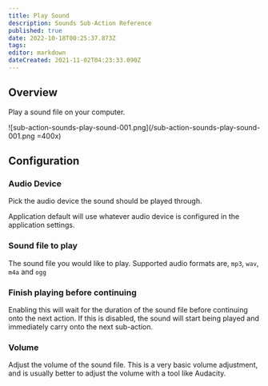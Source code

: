 ```yaml
---
title: Play Sound
description: Sounds Sub-Action Reference
published: true
date: 2022-10-18T00:25:37.873Z
tags: 
editor: markdown
dateCreated: 2021-11-02T04:23:33.090Z
---
```


## Overview
Play a sound file on your computer.

![sub-action-sounds-play-sound-001.png](/sub-action-sounds-play-sound-001.png =400x)

## Configuration
### Audio Device
Pick the audio device the sound should be played through.

Application default will use whatever audio device is configured in the application settings.

### Sound file to play
The sound file you would like to play.  Supported audio formats are, `mp3`, `wav`, `m4a` and `ogg`

### Finish playing before continuing
Enabling this will wait for the duration of the sound file before continuing onto the next action.  If this is disabled, the sound will start being played and immediately carry onto the next sub-action.

### Volume
Adjust the volume of the sound file.  This is a very basic volume adjustment, and is usually better to adjust the volume with a tool like Audacity.